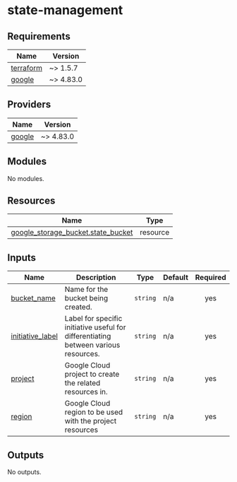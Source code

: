 # state-management

<!-- BEGINNING OF PRE-COMMIT-TERRAFORM DOCS HOOK -->
## Requirements

| Name | Version |
|------|---------|
| <a name="requirement_terraform"></a> [terraform](#requirement\_terraform) | ~> 1.5.7 |
| <a name="requirement_google"></a> [google](#requirement\_google) | ~> 4.83.0 |

## Providers

| Name | Version |
|------|---------|
| <a name="provider_google"></a> [google](#provider\_google) | ~> 4.83.0 |

## Modules

No modules.

## Resources

| Name | Type |
|------|------|
| [google_storage_bucket.state_bucket](https://registry.terraform.io/providers/hashicorp/google/latest/docs/resources/storage_bucket) | resource |

## Inputs

| Name | Description | Type | Default | Required |
|------|-------------|------|---------|:--------:|
| <a name="input_bucket_name"></a> [bucket\_name](#input\_bucket\_name) | Name for the bucket being created. | `string` | n/a | yes |
| <a name="input_initiative_label"></a> [initiative\_label](#input\_initiative\_label) | Label for specific initiative useful for differentiating between various resources. | `string` | n/a | yes |
| <a name="input_project"></a> [project](#input\_project) | Google Cloud project to create the related resources in. | `string` | n/a | yes |
| <a name="input_region"></a> [region](#input\_region) | Google Cloud region to be used with the project resources | `string` | n/a | yes |

## Outputs

No outputs.
<!-- END OF PRE-COMMIT-TERRAFORM DOCS HOOK -->
